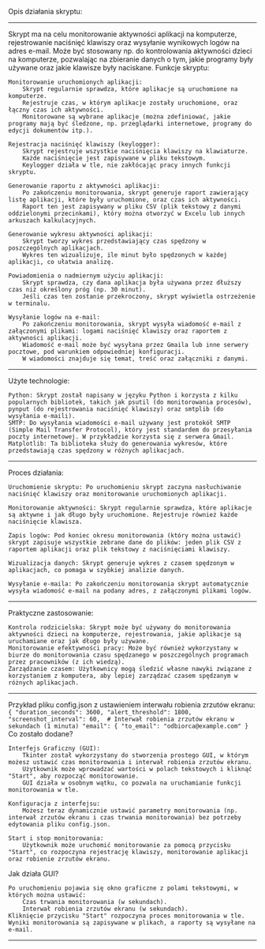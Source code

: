 Opis działania skryptu:
________________________________________________________
Skrypt ma na celu monitorowanie aktywności aplikacji na komputerze, rejestrowanie naciśnięć klawiszy oraz wysyłanie wynikowych logów na adres e-mail. Może być stosowany np. do kontrolowania aktywności dzieci na komputerze, pozwalając na zbieranie danych o tym, jakie programy były używane oraz jakie klawisze były naciskane.
Funkcje skryptu:

    Monitorowanie uruchomionych aplikacji:
        Skrypt regularnie sprawdza, które aplikacje są uruchomione na komputerze.
        Rejestruje czas, w którym aplikacje zostały uruchomione, oraz łączny czas ich aktywności.
        Monitorowane są wybrane aplikacje (można zdefiniować, jakie programy mają być śledzone, np. przeglądarki internetowe, programy do edycji dokumentów itp.).

    Rejestracja naciśnięć klawiszy (keylogger):
        Skrypt rejestruje wszystkie naciśnięcia klawiszy na klawiaturze.
        Każde naciśnięcie jest zapisywane w pliku tekstowym.
        Keylogger działa w tle, nie zakłócając pracy innych funkcji skryptu.

    Generowanie raportu z aktywności aplikacji:
        Po zakończeniu monitorowania, skrypt generuje raport zawierający listę aplikacji, które były uruchomione, oraz czas ich aktywności.
        Raport ten jest zapisywany w pliku CSV (plik tekstowy z danymi oddzielonymi przecinkami), który można otworzyć w Excelu lub innych arkuszach kalkulacyjnych.

    Generowanie wykresu aktywności aplikacji:
        Skrypt tworzy wykres przedstawiający czas spędzony w poszczególnych aplikacjach.
        Wykres ten wizualizuje, ile minut było spędzonych w każdej aplikacji, co ułatwia analizę.

    Powiadomienia o nadmiernym użyciu aplikacji:
        Skrypt sprawdza, czy dana aplikacja była używana przez dłuższy czas niż określony próg (np. 30 minut).
        Jeśli czas ten zostanie przekroczony, skrypt wyświetla ostrzeżenie w terminalu.

    Wysyłanie logów na e-mail:
        Po zakończeniu monitorowania, skrypt wysyła wiadomość e-mail z załączonymi plikami: logami naciśnięć klawiszy oraz raportem z aktywności aplikacji.
        Wiadomość e-mail może być wysyłana przez Gmaila lub inne serwery pocztowe, pod warunkiem odpowiedniej konfiguracji.
        W wiadomości znajduje się temat, treść oraz załączniki z danymi.
________________________________________________________
Użyte technologie:

    Python: Skrypt został napisany w języku Python i korzysta z kilku popularnych bibliotek, takich jak psutil (do monitorowania procesów), pynput (do rejestrowania naciśnięć klawiszy) oraz smtplib (do wysyłania e-maili).
    SMTP: Do wysyłania wiadomości e-mail używany jest protokół SMTP (Simple Mail Transfer Protocol), który jest standardem do przesyłania poczty internetowej. W przykładzie korzysta się z serwera Gmail.
    Matplotlib: Ta biblioteka służy do generowania wykresów, które przedstawiają czas spędzony w różnych aplikacjach.
________________________________________________________
Proces działania:

    Uruchomienie skryptu: Po uruchomieniu skrypt zaczyna nasłuchiwanie naciśnięć klawiszy oraz monitorowanie uruchomionych aplikacji.

    Monitorowanie aktywności: Skrypt regularnie sprawdza, które aplikacje są aktywne i jak długo były uruchomione. Rejestruje również każde naciśnięcie klawisza.

    Zapis logów: Pod koniec okresu monitorowania (który można ustawić) skrypt zapisuje wszystkie zebrane dane do plików: jeden plik CSV z raportem aplikacji oraz plik tekstowy z naciśnięciami klawiszy.

    Wizualizacja danych: Skrypt generuje wykres z czasem spędzonym w aplikacjach, co pomaga w szybkiej analizie danych.

    Wysyłanie e-maila: Po zakończeniu monitorowania skrypt automatycznie wysyła wiadomość e-mail na podany adres, z załączonymi plikami logów.
________________________________________________________
Praktyczne zastosowanie:

    Kontrola rodzicielska: Skrypt może być używany do monitorowania aktywności dzieci na komputerze, rejestrowania, jakie aplikacje są uruchamiane oraz jak długo były używane.
    Monitorowanie efektywności pracy: Może być również wykorzystany w biurze do monitorowania czasu spędzanego w poszczególnych programach przez pracowników (z ich wiedzą).
    Zarządzanie czasem: Użytkownicy mogą śledzić własne nawyki związane z korzystaniem z komputera, aby lepiej zarządzać czasem spędzanym w różnych aplikacjach.
________________________________________________________
Przykład pliku config.json z ustawieniem interwału robienia zrzutów ekranu:
`{
  "duration_seconds": 3600,
  "alert_threshold": 1800,
  "screenshot_interval": 60,  # Interwał robienia zrzutów ekranu w sekundach (1 minuta)
  "email": {
    "to_email": "odbiorca@example.com"
  }`
  Co zostało dodane?

    Interfejs Graficzny (GUI):
        Tkinter został wykorzystany do stworzenia prostego GUI, w którym możesz ustawić czas monitorowania i interwał robienia zrzutów ekranu.
        Użytkownik może wprowadzać wartości w polach tekstowych i kliknąć "Start", aby rozpocząć monitorowanie.
        GUI działa w osobnym wątku, co pozwala na uruchamianie funkcji monitorowania w tle.

    Konfiguracja z interfejsu:
        Możesz teraz dynamicznie ustawić parametry monitorowania (np. interwał zrzutów ekranu i czas trwania monitorowania) bez potrzeby edytowania pliku config.json.

    Start i stop monitorowania:
        Użytkownik może uruchomić monitorowanie za pomocą przycisku "Start", co rozpoczyna rejestrację klawiszy, monitorowanie aplikacji oraz robienie zrzutów ekranu.

Jak działa GUI?

    Po uruchomieniu pojawia się okno graficzne z polami tekstowymi, w których można ustawić:
        Czas trwania monitorowania (w sekundach).
        Interwał robienia zrzutów ekranu (w sekundach).
    Kliknięcie przycisku "Start" rozpoczyna proces monitorowania w tle.
    Wyniki monitorowania są zapisywane w plikach, a raporty są wysyłane na e-mail.
  
______________________________________________________________________


